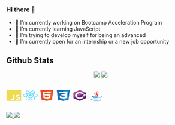 ### Hi there 👋

<!--
**yasarzeynep/yasarzeynep** is a ✨ _special_ ✨ repository because its `README.md` (this file) appears on your GitHub profile.

Here are some ideas to get you started:-->

- 🔭 I’m currently working on Bootcamp Acceleration Program
- 🌱 I’m currently learning JavaScript
- 🚀 I’m trying to develop myself for being an advanced
- 🔎 I’m currently open for an internship or a new job opportunity 

## Github Stats
<div align="center">
  <a href="https://github.com/yasarzeynep">
  <img height="180em" src="https://github-readme-stats.vercel.app/api?username=yasarzeynep&show_icons=true&theme=dracula&include_all_commits=true&count_private=true"/>
  <img height="180em" src="https://github-readme-stats.vercel.app/api/top-langs/?username=yasarzeynep&layout=compact&langs_count=7&theme=dracula"/>
    </div>

  ##
  <div>
 <img align="center" alt="yasarzeynep-Js" height="30" width="40" src="https://raw.githubusercontent.com/devicons/devicon/master/icons/javascript/javascript-plain.svg">
  <img align="center" alt="yasarzeynep-React" height="30" width="40" src="https://raw.githubusercontent.com/devicons/devicon/master/icons/react/react-original.svg">
  <img align="center" alt="yasarzeynep-HTML" height="30" width="40" src="https://raw.githubusercontent.com/devicons/devicon/master/icons/html5/html5-original.svg">
  <img align="center" alt="yasarzeynep-CSS" height="30" width="40" src="https://raw.githubusercontent.com/devicons/devicon/master/icons/css3/css3-original.svg">
  <img align="center" alt="yasarzeynep-Csharp" height="30" width="40" src="https://raw.githubusercontent.com/devicons/devicon/master/icons/csharp/csharp-original.svg">
  <img align="center" alt="yasarzeynep-Java" height="30" width="40" src="https://raw.githubusercontent.com/devicons/devicon/master/icons/java/java-original.svg">
</div>
  
  ##
  <div>
 <a href = "mailto:zynpsema@gmail.com"><img src="https://img.shields.io/badge/-Gmail-%23333?style=for-the-badge&logo=gmail&logoColor=white" target="_blank">
  <a href="https://www.linkedin.com/in/seda-%C3%BCnal-09b654129/" target="_blank"><img src="https://img.shields.io/badge/-LinkedIn-%230077B5?style=for-the-badge&logo=linkedin&logoColor=white" target="_blank"></a>
    </div>
